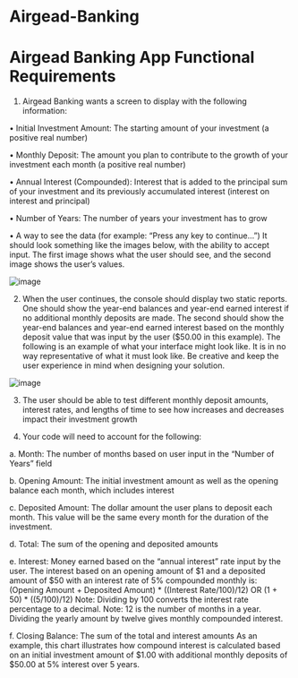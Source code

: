 # Airgead-Banking

# Airgead Banking App Functional Requirements
1. Airgead Banking wants a screen to display with the following information:

• Initial Investment Amount: The starting amount of your investment (a positive real
number)

• Monthly Deposit: The amount you plan to contribute to the growth of your investment
each month (a positive real number)

• Annual Interest (Compounded): Interest that is added to the principal sum of your
investment and its previously accumulated interest (interest on interest and principal)

• Number of Years: The number of years your investment has to grow

• A way to see the data (for example: “Press any key to continue…”)
It should look something like the images below, with the ability to accept input. The first image
shows what the user should see, and the second image shows the user’s values.

![image](https://user-images.githubusercontent.com/110702739/186437742-9c890af6-a736-4023-9ab9-9fd7124b91d0.png)

2. When the user continues, the console should display two static reports. One should show the
year-end balances and year-end earned interest if no additional monthly deposits are made. The
second should show the year-end balances and year-end earned interest based on the monthly
deposit value that was input by the user ($50.00 in this example). The following is an example of
what your interface might look like. It is in no way representative of what it must look like. Be
creative and keep the user experience in mind when designing your solution.

![image](https://user-images.githubusercontent.com/110702739/186438480-4216ec85-24d0-4cef-baa0-5d6e0a9cb207.png)

3. The user should be able to test different monthly deposit amounts, interest rates, and lengths of
time to see how increases and decreases impact their investment growth

4. Your code will need to account for the following:
 
a. Month: The number of months based on user input in the “Number of Years” field

b. Opening Amount: The initial investment amount as well as the opening balance each
month, which includes interest

c. Deposited Amount: The dollar amount the user plans to deposit each month. This value
will be the same every month for the duration of the investment.

d. Total: The sum of the opening and deposited amounts

e. Interest: Money earned based on the “annual interest” rate input by the user. The
interest based on an opening amount of $1 and a deposited amount of $50 with an
interest rate of 5% compounded monthly is:
(Opening Amount + Deposited Amount) * ((Interest Rate/100)/12)
OR
(1 + 50) * ((5/100)/12)
Note: Dividing by 100 converts the interest rate percentage to a decimal.
Note: 12 is the number of months in a year. Dividing the yearly amount by twelve gives
monthly compounded interest.

f. Closing Balance: The sum of the total and interest amounts
As an example, this chart illustrates how compound interest is calculated based on an initial
investment amount of $1.00 with additional monthly deposits of $50.00 at 5% interest over 5
years.

